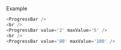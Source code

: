 Example

```js padded
<ProgressBar />
<br />
<ProgressBar value='2' maxValue='5' />
<br />
<ProgressBar value='80' maxValue='100' />
```

